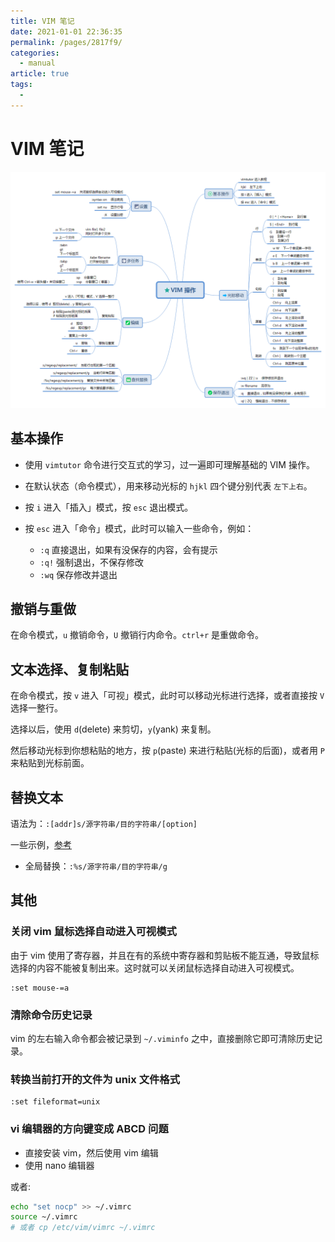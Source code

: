 ```yaml
---
title: VIM 笔记
date: 2021-01-01 22:36:35
permalink: /pages/2817f9/
categories: 
  - manual
article: true
tags: 
  - 
---
```

# VIM 笔记

![vim](./vim.assets/vim.png)

## 基本操作

- 使用 `vimtutor` 命令进行交互式的学习，过一遍即可理解基础的 VIM 操作。 
- 在默认状态（命令模式），用来移动光标的 `hjkl` 四个键分别代表 `左下上右`。
- 按 `i` 进入「插入」模式，按 `esc` 退出模式。
- 按 `esc` 进入「命令」模式，此时可以输入一些命令，例如：

  - `:q` 直接退出，如果有没保存的内容，会有提示
  - `:q!` 强制退出，不保存修改
  - `:wq` 保存修改并退出

## 撤销与重做

在命令模式，`u` 撤销命令，`U` 撤销行内命令。`ctrl+r` 是重做命令。

## 文本选择、复制粘贴

在命令模式，按 `v` 进入「可视」模式，此时可以移动光标进行选择，或者直接按 `V` 选择一整行。

选择以后，使用 `d`(delete) 来剪切，`y`(yank) 来复制。

然后移动光标到你想粘贴的地方，按 `p`(paste) 来进行粘贴(光标的后面)，或者用 `P` 来粘贴到光标前面。

## 替换文本

语法为：`:[addr]s/源字符串/目的字符串/[option]`

一些示例，[参考](https://www.cnblogs.com/beenoisy/p/4046074.html)

- 全局替换：`:%s/源字符串/目的字符串/g`

## 其他

### 关闭 vim 鼠标选择自动进入可视模式

由于 vim 使用了寄存器，并且在有的系统中寄存器和剪贴板不能互通，导致鼠标选择的内容不能被复制出来。这时就可以关闭鼠标选择自动进入可视模式。

```
:set mouse-=a
```

### 清除命令历史记录

vim 的左右输入命令都会被记录到 `~/.viminfo` 之中，直接删除它即可清除历史记录。

### 转换当前打开的文件为 unix 文件格式

```
:set fileformat=unix
```
### vi 编辑器的方向键变成 ABCD 问题

- 直接安装 vim，然后使用 vim 编辑
- 使用 nano 编辑器

或者:

```sh
echo "set nocp" >> ~/.vimrc
source ~/.vimrc
# 或者 cp /etc/vim/vimrc ~/.vimrc
```
